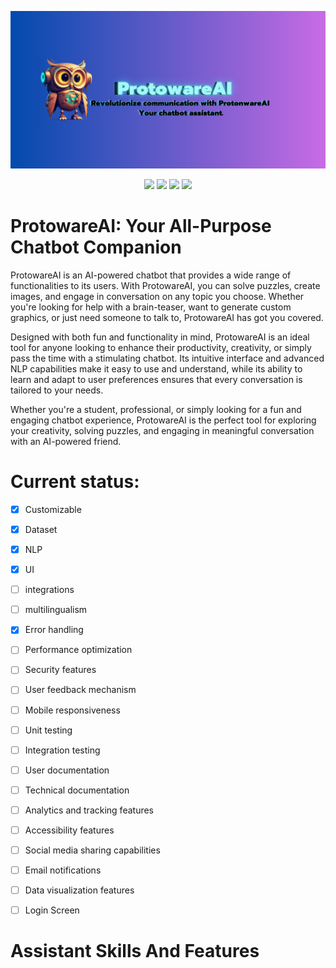 ![Banner1](Banner1.png)
<p align="center">
    <img src="https://forthebadge.com/images/badges/made-with-python.svg">
    <img src="https://forthebadge.com/images/badges/built-by-developers.svg">
    <img src="https://forthebadge.com/images/badges/open-source.svg">
    <img src="https://forthebadge.com/images/badges/designed-in-ms-paint.svg">
  </a>
</p>

# ProtowareAI: Your All-Purpose Chatbot Companion

ProtowareAI is an AI-powered chatbot that provides a wide range of functionalities to its users. With ProtowareAI, you can solve puzzles, create images, and engage in conversation on any topic you choose. Whether you're looking for help with a brain-teaser, want to generate custom graphics, or just need someone to talk to, ProtowareAI has got you covered.

Designed with both fun and functionality in mind, ProtowareAI is an ideal tool for anyone looking to enhance their productivity, creativity, or simply pass the time with a stimulating chatbot. Its intuitive interface and advanced NLP capabilities make it easy to use and understand, while its ability to learn and adapt to user preferences ensures that every conversation is tailored to your needs.

Whether you're a student, professional, or simply looking for a fun and engaging chatbot experience, ProtowareAI is the perfect tool for exploring your creativity, solving puzzles, and engaging in meaningful conversation with an AI-powered friend.

# Current status:

- [x] Customizable

- [x] Dataset

- [X] NLP

- [X] UI

- [ ] integrations

- [ ] multilingualism

- [X] Error handling

- [ ] Performance optimization

- [ ] Security features

- [ ] User feedback mechanism

- [ ] Mobile responsiveness

- [ ] Unit testing

- [ ] Integration testing

- [ ] User documentation

- [ ] Technical documentation

- [ ] Analytics and tracking features

- [ ] Accessibility features

- [ ] Social media sharing capabilities

- [ ] Email notifications

- [ ] Data visualization features

- [ ] Login Screen

# Assistant Skills And Features
